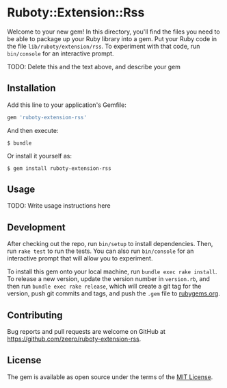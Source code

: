 # Ruboty::Extension::Rss

Welcome to your new gem! In this directory, you'll find the files you need to be able to package up your Ruby library into a gem. Put your Ruby code in the file `lib/ruboty/extension/rss`. To experiment with that code, run `bin/console` for an interactive prompt.

TODO: Delete this and the text above, and describe your gem

## Installation

Add this line to your application's Gemfile:

```ruby
gem 'ruboty-extension-rss'
```

And then execute:

    $ bundle

Or install it yourself as:

    $ gem install ruboty-extension-rss

## Usage

TODO: Write usage instructions here

## Development

After checking out the repo, run `bin/setup` to install dependencies. Then, run `rake test` to run the tests. You can also run `bin/console` for an interactive prompt that will allow you to experiment.

To install this gem onto your local machine, run `bundle exec rake install`. To release a new version, update the version number in `version.rb`, and then run `bundle exec rake release`, which will create a git tag for the version, push git commits and tags, and push the `.gem` file to [rubygems.org](https://rubygems.org).

## Contributing

Bug reports and pull requests are welcome on GitHub at https://github.com/zeero/ruboty-extension-rss.

## License

The gem is available as open source under the terms of the [MIT License](https://opensource.org/licenses/MIT).
